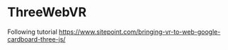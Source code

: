 # ThreeWebVR
Following tutorial https://www.sitepoint.com/bringing-vr-to-web-google-cardboard-three-js/
